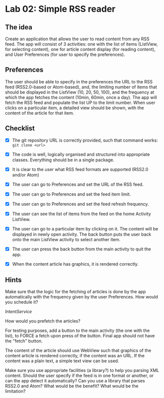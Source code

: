 # Lab 02: Simple RSS reader

## The idea

Create an application that allows the user to read content from any RSS feed. The app will consist of 3 activities: one with the list of items (ListView, for selecting content), one for article content display (for reading content), and User Preferences (for user to specify the preferences). 

## Preferences

The user should be able to specify in the preferences the URL to the RSS feed (RSS2.0-based or Atom-based), and, the limiting number of items that should be displayed in the ListView (10, 20, 50, 100), and the frequency at which the app fetches the content (10min, 60min, once a day). The app will fetch the RSS feed and populate the list UP to the limit number. When user clicks on a particular item, a detailed view should be shown, with the content of the article for that item. 

## Checklist

- [x] The git repository URL is correctly provided, such that command works: `git clone <url>` 

- [x] The code is well, logically organised and structured into appropriate classes. Everything should be in a single package.

- [x] It is clear to the user what RSS feed formats are supported (RSS2.0 and/or Atom)
- [x] The user can go to Preferences and set the URL of the RSS feed.
- [x] The user can go to Preferences and set the feed item limit.
- [x] The user can go to Preferences and set the feed refresh frequency.
- [x] The user can see the list of items from the feed on the home Activity ListView.
- [x] The user can go to a particular item by clicking on it. The content will be displayed in newly open activity. The back button puts the user back onto the main ListView activity to select another item. 
- [x] The user can press the back button from the main activity to quit the app. 
- [x] When the content article has graphics, it is rendered correctly. 

## Hints

Make sure that the logic for the fetching of articles is done by the app automatically with the frequency given by the user Preferences. How would you schedule it? 

_IntentService_

How would you prefetch the articles? 

For testing purposes, add a button to the main activity (the one with the list), to FORCE a fetch upon press of the button. Final app should not have the "fetch" button.

The content of the article should use WebView such that graphics of the content article is rendered correctly, if the content was an URL. If the content was a plain text, a simple text view can be used.

Make sure you use appropriate facilities (a library?) to help you parsing XML content. Should the user specify if the feed is in one format or another, or can the app detect it automatically? Can you use a library that parses RSS2.0 and Atom? What would be the benefit? What would be the limitation?
